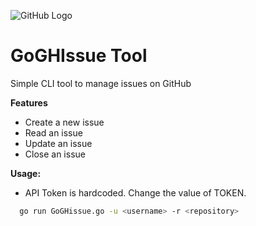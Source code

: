![GitHub Logo](https://www.logo.wine/a/logo/Go_(programming_language)/Go_(programming_language)-Logo.wine.svg)

# GoGHIssue Tool

Simple CLI tool to manage issues on GitHub 

**Features**
* Create a new issue
* Read an issue
* Update an issue
* Close an issue

**Usage:**
* API Token is hardcoded. Change the value of TOKEN.
```bash
  go run GoGHissue.go -u <username> -r <repository>
```
